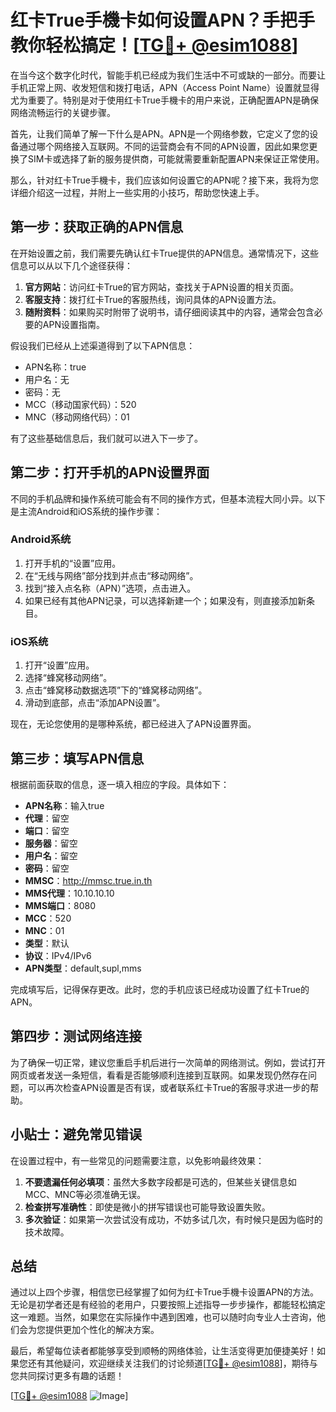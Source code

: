 # 红卡True手機卡如何设置APN？手把手教你轻松搞定！[[TG💪+ @esim1088](https://t.me/s/esim1088)]

在当今这个数字化时代，智能手机已经成为我们生活中不可或缺的一部分。而要让手机正常上网、收发短信和拨打电话，APN（Access Point Name）设置就显得尤为重要了。特别是对于使用红卡True手機卡的用户来说，正确配置APN是确保网络流畅运行的关键步骤。

首先，让我们简单了解一下什么是APN。APN是一个网络参数，它定义了您的设备通过哪个网络接入互联网。不同的运营商会有不同的APN设置，因此如果您更换了SIM卡或选择了新的服务提供商，可能就需要重新配置APN来保证正常使用。

那么，针对红卡True手機卡，我们应该如何设置它的APN呢？接下来，我将为您详细介绍这一过程，并附上一些实用的小技巧，帮助您快速上手。

## 第一步：获取正确的APN信息

在开始设置之前，我们需要先确认红卡True提供的APN信息。通常情况下，这些信息可以从以下几个途径获得：

1. **官方网站**：访问红卡True的官方网站，查找关于APN设置的相关页面。
2. **客服支持**：拨打红卡True的客服热线，询问具体的APN设置方法。
3. **随附资料**：如果购买时附带了说明书，请仔细阅读其中的内容，通常会包含必要的APN设置指南。

假设我们已经从上述渠道得到了以下APN信息：
- APN名称：true
- 用户名：无
- 密码：无
- MCC（移动国家代码）：520
- MNC（移动网络代码）：01

有了这些基础信息后，我们就可以进入下一步了。

## 第二步：打开手机的APN设置界面

不同的手机品牌和操作系统可能会有不同的操作方式，但基本流程大同小异。以下是主流Android和iOS系统的操作步骤：

### Android系统

1. 打开手机的“设置”应用。
2. 在“无线与网络”部分找到并点击“移动网络”。
3. 找到“接入点名称（APN）”选项，点击进入。
4. 如果已经有其他APN记录，可以选择新建一个；如果没有，则直接添加新条目。

### iOS系统

1. 打开“设置”应用。
2. 选择“蜂窝移动网络”。
3. 点击“蜂窝移动数据选项”下的“蜂窝移动网络”。
4. 滑动到底部，点击“添加APN设置”。

现在，无论您使用的是哪种系统，都已经进入了APN设置界面。

## 第三步：填写APN信息

根据前面获取的信息，逐一填入相应的字段。具体如下：

- **APN名称**：输入true
- **代理**：留空
- **端口**：留空
- **服务器**：留空
- **用户名**：留空
- **密码**：留空
- **MMSC**：http://mmsc.true.in.th
- **MMS代理**：10.10.10.10
- **MMS端口**：8080
- **MCC**：520
- **MNC**：01
- **类型**：默认
- **协议**：IPv4/IPv6
- **APN类型**：default,supl,mms

完成填写后，记得保存更改。此时，您的手机应该已经成功设置了红卡True的APN。

## 第四步：测试网络连接

为了确保一切正常，建议您重启手机后进行一次简单的网络测试。例如，尝试打开网页或者发送一条短信，看看是否能够顺利连接到互联网。如果发现仍然存在问题，可以再次检查APN设置是否有误，或者联系红卡True的客服寻求进一步的帮助。

## 小贴士：避免常见错误

在设置过程中，有一些常见的问题需要注意，以免影响最终效果：

1. **不要遗漏任何必填项**：虽然大多数字段都是可选的，但某些关键信息如MCC、MNC等必须准确无误。
2. **检查拼写准确性**：即使是微小的拼写错误也可能导致设置失败。
3. **多次验证**：如果第一次尝试没有成功，不妨多试几次，有时候只是因为临时的技术故障。

## 总结

通过以上四个步骤，相信您已经掌握了如何为红卡True手機卡设置APN的方法。无论是初学者还是有经验的老用户，只要按照上述指导一步步操作，都能轻松搞定这一难题。当然，如果您在实际操作中遇到困难，也可以随时向专业人士咨询，他们会为您提供更加个性化的解决方案。

最后，希望每位读者都能够享受到顺畅的网络体验，让生活变得更加便捷美好！如果您还有其他疑问，欢迎继续关注我们的讨论频道[[TG💪+ @esim1088](https://t.me/s/esim1088)]，期待与您共同探讨更多有趣的话题！

[[TG💪+ @esim1088](https://t.me/s/esim1088) ![Image](https://i.postimg.cc/4NQfJmqS/Snipaste-2025-05-13-00-14-12.png)]